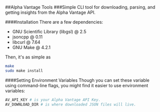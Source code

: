 ##Alpha Vantage Tools
###Simple CLI tool for downloading, parsing, and getting insights from the Alpha Vantage API.

####Installation
There are a few dependencies:
+ GNU Scientific Library (libgsl) @ 2.5
+ jsoncpp @ 0.11
+ libcurl @ 7.64
+ GNU Make @ 4.2.1

Then, it's as simple as
```bash
make
sudo make install
```

####Setting Environment Variables
Though you can set these variable using command-line flags, you might find it easier to use environment variables:

```bash
AV_API_KEY # is your Alpha Vantage API Key.
AV_DOWNLOAD_DIR # is where downloaded JSON files will live.
```

